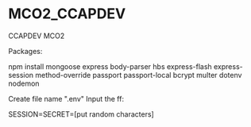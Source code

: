 # MCO2_CCAPDEV
CCAPDEV MCO2

Packages:

npm install mongoose express body-parser hbs express-flash express-session method-override passport passport-local bcrypt multer dotenv nodemon 


Create file name ".env"
Input the ff:

SESSION=SECRET=[put random characters]
